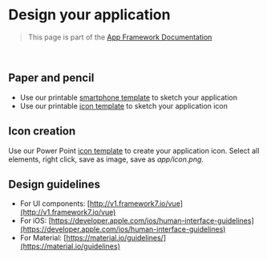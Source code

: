 # Design your application

> This page is part of the [App Framework Documentation](../DOCUMENTATION.md)

<br />

## Paper and pencil

- Use our printable [smartphone template](../design/smartphone-template.pdf) to sketch your application
- Use our printable [icon template](../design/icon-template.pdf) to sketch your application icon

## Icon creation

Use our Power Point [icon template](../design/icon-template.pptx) to create your application icon. Select all elements, right click, save as image, save as *app/icon.png*.

## Design guidelines

- For UI components: [http://v1.framework7.io/vue](http://v1.framework7.io/vue)
- For iOS: [https://developer.apple.com/ios/human-interface-guidelines](https://developer.apple.com/ios/human-interface-guidelines)
- For Material: [https://material.io/guidelines/](https://material.io/guidelines)
